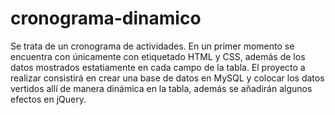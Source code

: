 # cronograma-dinamico
Se trata de un cronograma de actividades.
En un primer momento se encuentra con únicamente con etiquetado HTML y CSS, además de los datos mostrados estatiamente en cada campo de la tabla.
El proyecto a realizar consistirá en crear una base de datos en MySQL y colocar los datos vertidos allí de manera dinámica en la tabla, además se añadirán algunos efectos en jQuery.
